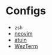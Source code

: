 # Configs

- `zsh`
- [neovim](https://neovim.io/)
- [atuin](https://atuin.sh/)
- [WezTerm](https://wezterm.org/)
